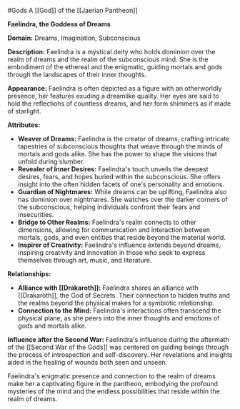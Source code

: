#Gods 
A [[God]] of the [[Jaerian Pantheon]]

**Faelindra, the Goddess of Dreams**

**Domain:** Dreams, Imagination, Subconscious

**Description:**
Faelindra is a mystical deity who holds dominion over the realm of dreams and the realm of the subconscious mind. She is the embodiment of the ethereal and the enigmatic, guiding mortals and gods through the landscapes of their inner thoughts.

**Appearance:**
Faelindra is often depicted as a figure with an otherworldly presence, her features exuding a dreamlike quality. Her eyes are said to hold the reflections of countless dreams, and her form shimmers as if made of starlight.

**Attributes:**
- **Weaver of Dreams:** Faelindra is the creator of dreams, crafting intricate tapestries of subconscious thoughts that weave through the minds of mortals and gods alike. She has the power to shape the visions that unfold during slumber.
- **Revealer of Inner Desires:** Faelindra's touch unveils the deepest desires, fears, and hopes buried within the subconscious. She offers insight into the often hidden facets of one's personality and emotions.
- **Guardian of Nightmares:** While dreams can be uplifting, Faelindra also has dominion over nightmares. She watches over the darker corners of the subconscious, helping individuals confront their fears and insecurities.
- **Bridge to Other Realms:** Faelindra's realm connects to other dimensions, allowing for communication and interaction between mortals, gods, and even entities that reside beyond the material world.
- **Inspirer of Creativity:** Faelindra's influence extends beyond dreams, inspiring creativity and innovation in those who seek to express themselves through art, music, and literature.

**Relationships:**
- **Alliance with [[Drakaroth]]:** Faelindra shares an alliance with [[Drakaroth]], the God of Secrets. Their connection to hidden truths and the realms beyond the physical makes for a symbiotic relationship.
- **Connection to the Mind:** Faelindra's interactions often transcend the physical plane, as she peers into the inner thoughts and emotions of gods and mortals alike.

**Influence after the Second War:**
Faelindra's influence during the aftermath of the [[Second War of the Gods]] was centered on guiding beings through the process of introspection and self-discovery. Her revelations and insights aided in the healing of wounds both seen and unseen.

Faelindra's enigmatic presence and connection to the realm of dreams make her a captivating figure in the pantheon, embodying the profound mysteries of the mind and the endless possibilities that reside within the realm of dreams.